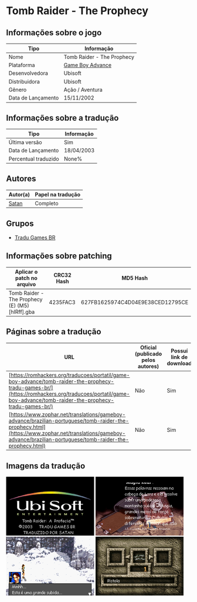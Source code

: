 # Tomb Raider - The Prophecy

## Informações sobre o jogo

| Tipo | Informação |
| ----------- | ----------- |
| Nome | Tomb Raider \- The Prophecy |
| Plataforma | [Game Boy Advance](../) |
| Desenvolvedora | Ubisoft |
| Distribuidora | Ubisoft |
| Gênero | Ação / Aventura |
| Data de Lançamento | 15/11/2002 |

## Informações sobre a tradução

| Tipo | Informação |
| ----------- | ----------- |
| Última versão | Sim |
| Data de Lançamento | 18/04/2003 |
| Percentual traduzido | None% |

## Autores

| Autor(a) | Papel na tradução |
| ----------- | ----------- |
| [Satan](../../../autores/satan/) | Completo |

## Grupos

* [Tradu Games BR](../../../grupos/tradu-games-br/)

## Informações sobre patching

| Aplicar o patch no arquivo | CRC32 Hash | MD5 Hash |
| ----------- | ----------- | ----------- |
| Tomb Raider \- The Prophecy \(E\) \(M5\) \[hIRff\]\.gba | 4235FAC3 | 627FB1625974C4D04E9E38CED12795CE |

## Páginas sobre a tradução

| URL | Oficial (publicado pelos autores) | Possuí link de download |
| ----------- | ----------- | ----------- |
| [https://romhackers.org/traducoes/portatil/game-boy-advance/tomb-raider-the-prophecy-tradu-games-br/](https://romhackers.org/traducoes/portatil/game-boy-advance/tomb-raider-the-prophecy-tradu-games-br/) | Não | Sim |
| [https://www.zophar.net/translations/gameboy-advance/brazilian-portuguese/tomb-raider-the-prophecy.html](https://www.zophar.net/translations/gameboy-advance/brazilian-portuguese/tomb-raider-the-prophecy.html) | Não | Sim |

## Imagens da tradução

![Imagem de exemplo da tradução 1](1.png)
![Imagem de exemplo da tradução 2](2.png)
![Imagem de exemplo da tradução 3](3.png)
![Imagem de exemplo da tradução 4](4.png)